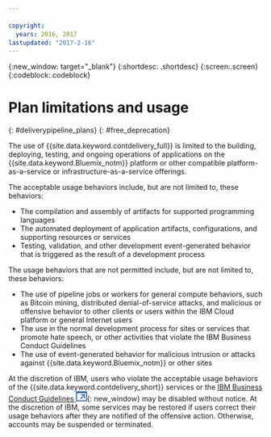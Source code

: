 ```yaml
---

copyright:
  years: 2016, 2017
lastupdated: "2017-2-16"
---
```

<!-- Copyright info at top of file: REQUIRED
    The copyright info is YAML content that must occur at the top of the MD file, before attributes are listed.
    It must be surrounded by 3 dashes.
    The value "years" can contain just one year or a two years separated by a comma. (years: 2014, 2016)
    Indentation as per the previous template must be preserved.
-->

{:new_window: target="_blank"}
{:shortdesc: .shortdesc}
{:screen:.screen}
{:codeblock:.codeblock}

# Plan limitations and usage
{: #deliverypipeline_plans}
{: #free_deprecation}

The use of {{site.data.keyword.contdelivery_full}} is limited to the building, deploying, testing, and ongoing operations of applications on the {{site.data.keyword.Bluemix_notm}} platform or other compatible platform-as-a-service or infrastructure-as-a-service offerings.

The acceptable usage behaviors include, but are not limited to, these behaviors:

* The compilation and assembly of artifacts for supported programming languages
* The automated deployment of application artifacts, configurations, and supporting resources or services
* Testing, validation, and other development event-generated behavior that is triggered as the result of a development process

The usage behaviors that are not permitted include, but are not limited to, these behaviors:

* The use of pipeline jobs or workers for general compute behaviors, such as Bitcoin mining, distributed denial-of-service attacks, and malicious or offensive behavior to other clients or users within the IBM Cloud platform or general Internet users
* The use in the normal development process for sites or services that promote hate speech, or other activities that violate the IBM Business Conduct Guidelines
* The use of event-generated behavior for malicious intrusion or attacks against {{site.data.keyword.Bluemix_notm}} or other sites

At the discretion of IBM, users who violate the acceptable usage behaviors of the {{site.data.keyword.contdelivery_short}} services or the [IBM Business Conduct Guidelines ![External link icon](../../icons/launch-glyph.svg "External link icon")](https://www.ibm.com/investor/governance/business-conduct-guidelines.html){: new_window} may be disabled without notice. At the discretion of IBM, some services may be restored if users correct their usage behaviors after they are notified of the offensive action. Otherwise, accounts may be suspended or terminated. 
